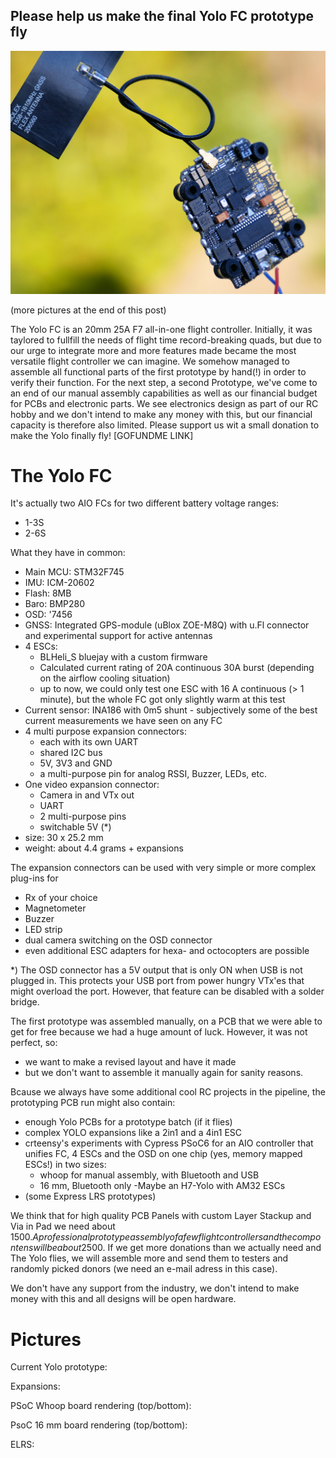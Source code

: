 ## Please help us make the final Yolo FC prototype fly


![Manually assembled first prototype with GNSS Antenna](https://github.com/crteensy/yolo-fc/blob/master/.md/images/P1180919.JPG)

(more pictures at the end of this post)

The Yolo FC is an 20mm 25A F7 all-in-one flight controller. Initially, it was taylored to fullfill the needs of flight time record-breaking quads, but due to our urge to integrate more and more features made became the most versatile flight controller we can imagine. 
We somehow managed to assemble all functional parts of the first prototype by hand(!) in order to verify their function. For the next step, a second Prototype, we've come to an end of our manual assembly capabilities as well as our financial budget for PCBs and electronic parts. We see electronics design as part of our RC hobby and we don't intend to make any money with this, but our financial capacity is therefore also limited.
Please support us wit a small donation to make the Yolo finally fly!
[GOFUNDME LINK]

# The Yolo FC
It's actually two AIO FCs for two different battery voltage ranges:
- 1-3S
- 2-6S

What they have in common:
- Main MCU: STM32F745
- IMU: ICM-20602
- Flash: 8MB
- Baro: BMP280
- OSD: '7456 
- GNSS: Integrated GPS-module (uBlox ZOE-M8Q) with u.Fl connector and experimental support for active antennas
- 4 ESCs:
  - BLHeli_S bluejay with a custom firmware
  - Calculated current rating of 20A continuous 30A burst (depending on the airflow cooling situation)
  - up to now, we could only test one ESC with 16 A continuous (> 1 minute), but the whole FC got only slightly warm at this test
- Current sensor: INA186 with 0m5 shunt - subjectively some of the best current measurements we have seen on any FC
- 4 multi purpose expansion connectors:
  - each with its own UART
  - shared I2C bus
  - 5V, 3V3 and GND
  - a multi-purpose pin for analog RSSI, Buzzer, LEDs, etc.
- One video expansion connector:
  - Camera in and VTx out
  - UART
  - 2 multi-purpose pins
  - switchable 5V (*)
- size: 30 x 25.2 mm
- weight: about 4.4 grams + expansions

The expansion connectors can be used with very simple or more complex plug-ins for
- Rx of your choice
- Magnetometer
- Buzzer
- LED strip
- dual camera switching on the OSD connector
- even additional ESC adapters for hexa- and octocopters are possible

*) The OSD connector has a 5V output that is only ON when USB is not plugged in. This protects your USB port from power hungry VTx'es that might overload the port. However, that feature can be disabled with a solder bridge.

The first prototype was assembled manually, on a PCB that we were able to get for free because we had a huge amount of luck. However, it was not perfect, so:
- we want to make a revised layout and have it made
- but we don't want to assemble it manually again for sanity reasons.

Bcause we always have some additional cool RC projects in the pipeline, the prototyping PCB run might also contain:
- enough Yolo PCBs for a prototype batch (if it flies)
- complex YOLO expansions like a 2in1 and a 4in1 ESC
- crteensy's experiments with Cypress PSoC6 for an AIO controller that unifies FC, 4 ESCs and the OSD on one chip (yes, memory mapped ESCs!) in two sizes:
  - whoop for manual assembly, with Bluetooth and USB
  - 16 mm, Bluetooth only
-Maybe an H7-Yolo with AM32 ESCs 
- (some Express LRS prototypes)

We think that for high quality PCB Panels with custom Layer Stackup and Via in Pad we need about 1500$. A professional prototype assembly of a few flight controllers and the compontens will be about 2500$. If we get more donations than we actually need and The Yolo flies, we will assemble more and send them to testers and  randomly picked donors (we need an e-mail adress in this case).

We don't have any support from the industry, we don't intend to make money with this and all designs will be open hardware.

# Pictures
Current Yolo prototype:

Expansions:

PSoC Whoop board rendering (top/bottom):

PsoC 16 mm board rendering (top/bottom):

ELRS:
